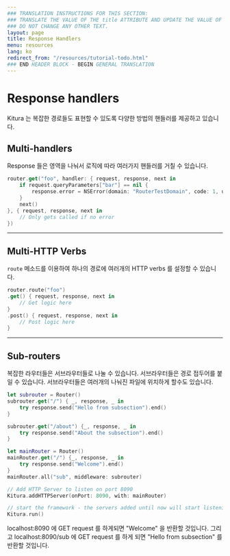```yaml
---
### TRANSLATION INSTRUCTIONS FOR THIS SECTION:
### TRANSLATE THE VALUE OF THE title ATTRIBUTE AND UPDATE THE VALUE OF THE lang ATTRIBUTE.
### DO NOT CHANGE ANY OTHER TEXT.
layout: page
title: Response Handlers
menu: resources
lang: ko
redirect_from: "/resources/tutorial-todo.html"
### END HEADER BLOCK - BEGIN GENERAL TRANSLATION
---
```


<div class="titleBlock">
	<h1>Response handlers</h1>
	<p>Kitura 는 복잡한 경로들도 표현할 수 있도록 다양한 방법의 핸들러를 제공하고 있습니다.</p>
</div>

## Multi-handlers

Response 들은 영역을 나눠서 로직에 따라 여러가지 핸들러를 거칠 수 있습니다.

```swift
router.get("foo", handler: { request, response, next in
    if request.queryParameters["bar"] == nil {
        response.error = NSError(domain: "RouterTestDomain", code: 1, userInfo: [:])
    }
    next()
}, { request, response, next in
    // Only gets called if no error
})
```

---

## Multi-HTTP Verbs

`route` 메소드를 이용하여 하나의 경로에 여러개의 HTTP verbs 를 설정할 수 있습니다.

```swift
router.route("foo")
.get() { request, response, next in
    // Get logic here
}
.post() { request, response, next in
    // Post logic here
}
```

---

## Sub-routers

복잡한 라우터들은 서브라우터들로 나눌 수 있습니다. 서브라우터들은 경로 접두어를 붙일 수 있습니다. 서브라우터들은 여러개의 나눠진 파일에 위치하게 할수도 있습니다.

```swift
let subrouter = Router()
subrouter.get("/") { _, response, _ in
    try response.send("Hello from subsection").end()
}

subrouter.get("/about") {_, response, _ in
    try response.send("About the subsection").end()
}

let mainRouter = Router()
mainRouter.get("/") {_, response, _ in
    try response.send("Welcome").end()
}
mainRouter.all("sub", middleware: subrouter)

// Add HTTP Server to listen on port 8090
Kitura.addHTTPServer(onPort: 8090, with: mainRouter)

// start the framework - the servers added until now will start listening
Kitura.run()
```
localhost:8090 에 GET request 를 하게되면 "Welcome" 을 반환할 것입니다. 그리고 localhost:8090/sub 에 GET request 를 하게 되면 "Hello from subsection" 를 반환할 것입니다.
